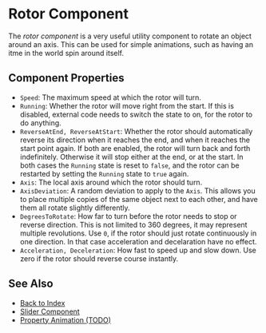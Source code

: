 # Rotor Component

The *rotor component* is a very useful utility component to rotate an object around an axis. This can be used for simple animations, such as having an itme in the world spin around itself.

## Component Properties

* `Speed`: The maximum speed at which the rotor will turn.
* `Running`: Whether the rotor will move right from the start. If this is disabled, external code needs to switch the state to on, for the rotor to do anything.
* `ReverseAtEnd, ReverseAtStart`: Whether the rotor should automatically reverse its direction when it reaches the end, and when it reaches the start point again. If both are enabled, the rotor will turn back and forth indefinitely. Otherwise it will stop either at the end, or at the start. In both cases the `Running` state is reset to `false`, and the rotor can be restarted by setting the `Running` state to `true` again.
* `Axis`: The local axis around which the rotor should turn.
* `AxisDeviation`: A random deviation to apply to the `Axis`. This allows you to place multiple copies of the same object next to each other, and have them all rotate slightly differently.
* `DegreesToRotate`: How far to turn before the rotor needs to stop or reverse direction. This is not limited to 360 degrees, it may represent multiple revolutions. Use `0`, if the rotor should just rotate continuously in one direction. In that case acceleration and decelaration have no effect.
* `Acceleration, Deceleration`: How fast to speed up and slow down. Use zero if the rotor should reverse course instantly.

## See Also

* [Back to Index](../index.md)
* [Slider Component](slider-component.md)
* [Property Animation (TODO)](property-animation.md)
